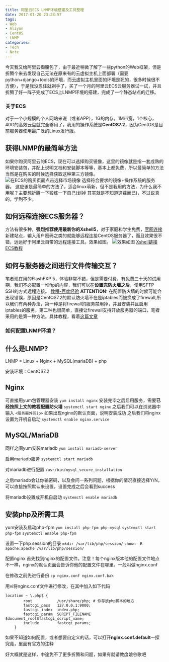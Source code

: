 ```yaml
---
title: 阿里云ECS LNMP环境搭建及工具整理
date: 2017-01-20 23:28:57
tags:
- Web
- Aliyun
- CentOS
- LNMP
categories:
- Tech
- Note
---
```

今天我又给阿里云掏腰包了，由于最近稍微了解了一些python的Web框架，但是折腾个来去发现自己无法在原来有的云虚拟主机上面部署（需要python+django+tools的环境，而云虚拟主机里面的环境是死的，很多时候很不方便），于是我没忍住就剁手了，买了一个月的阿里云ECS云服务器试一试，并且折腾了好一阵子完成了ECS上LNMP环境的搭建，完成了一个静态站点的迁移。
<!-- more -->
### 关于ECS
对于一个小规模的个人网站来说（或者APP），1G的内存，1M带宽，1个核心，40G的高效云盘就完全够用了，我用的操作系统是**CentOS7.2**，因为CentOS是目前服务器使用最广泛的Linux发行版。

## 获得LNMP的最简单方法
如果你购买阿里云的ECS，现在可以选择购买镜像，这里的镜像就是指一套成熟的环境安装包，并配上说明文档和安装脚本等等，基本上都免费，所以最简单的方法当然是在购买的时候选择获取这种第三方镜像。
![在ECS的购买页面点击选择市场镜像](/images/image/ECS/1.png)
选择符合要求的镜像+操作系统的服务器。
这应该是最简单的方法了，适合linux萌新，但不是我用的方法，为什么我不用呢？主要想折腾一下锻炼一下自己(划掉 其实就是不知道这茬而已)，不过说真的，学到不少。

## 如何远程连接ECS服务器？
方法有很多种，**强烈推荐使用最新你的Xshell5**，对于家庭和学生免费，[官网连接](http://www.netsarang.com/products/xsh_overview.html)
新建站点，输入用户密码之类的就能够远程连接CentOS服务器了，而且效果很不错，远远好于阿里云自带的远程连接工具。效果如图。
![效果如图](/images/image/ECS/2.PNG)
[Xshell链接ECS教程](http://jingyan.baidu.com/article/75ab0bcbc40b39d6864db23c.html)

## 如何与服务器之间进行文件传输交互？
笔者现在用的FlashFXP 5，体验非常不错，但是需要付费，有免费三十天的试用期，我们不必配置一堆ftp的内容，我们可以在**设置完防火墙之后**，使用SFTP SSH的方式远程连接。
[教程-百度经验](http://jingyan.baidu.com/article/a24b33cd77a0dc19fe002bae.html)
**ATTENTION:** 在配置防火墙的时候可能会出现错误，原因是CentOS7.2的默认防火墙不在是iptables而被换成了firewall,所以我们有两种办法，第一种是将firewall的服务禁用掉，并且安装并且启用iptables的服务，第二种也很简单，直接让firewall支持开放服务器的端口，笔者采用的是第一种方法。具体教程，看着[这篇文章](http://blog.csdn.net/u012456926/article/details/50096473)

### 如何配置LNMP环境？
## 什么是LNMP?
LNMP = Linux + Nginx + MySQL(mariaDB) + php

安装环境：CentOS7.2
## Nginx
可直接用yum包管理器安装
`yum install nginx`
安装完毕之后启用服务，需要**已经按照上文的教程配置防火墙**
`systemctl start nginx`
之后我们可以在浏览器中输入
`<服务器外网ip>`
如果出现nginx的默认页面，说明安装成功
之后我们将nginx设置为开机自启动
`systemctl enable nginx.service`

## MySQL/MariaDB
同样之间yum安装mariadb
`yum install mariadb-server`

启用mariadb服务
`systemctl start mariadb`

对mariadb进行配置
`/usr/bin/mysql_secure_installation`

之后mariadb会让你输密码，以及会问一系列问题，根据你的情况直接选择Y/N，可以直接按照默认来设置，设置完成之后会看到success

将mariadb设置成开机自启动
`systemctl enable mariadb`

## 安装php及所需工具
yum安装及启动php-fpm
`yum install php-fpm php-mysql`
`systemctl start php-fpm`
`systemctl enable php-fpm`

设置一下php session的目录
`mkdir /var/lib/php/session/`
`chown -R apache:apache /var/lib/php/session/`

配置nginx
首先找到nginx的配置文件。注意！每个nginx版本他的配置文件地点不一样，nginx的默认页面会告诉你他的配置文件在哪里。一般叫做nginx.conf

在修改之前先进行备份
`cp nginx.conf nginx.conf.bak`

用vi将nginx.conf文件进行修改，在其中加入如下代码
```
location ~ \.php$ {
        root           /usr/share/php; # 你存放php脚本的地方
        fastcgi_pass   127.0.0.1:9000;
        fastcgi_index  index.php;
        fastcgi_param  SCRIPT_FILENAME  $document_root$fastcgi_script_name;
        include        fastcgi_params;
    }
```

如果不知道如何配置，或者想要自定义的话，可以打开**nginx.conf.default**一探究竟，里面有官方的注释

好大概就是这样，中途免不了更多折腾和问题，如果有就请教度娘谷歌吧
